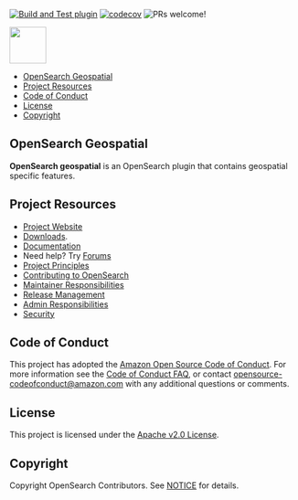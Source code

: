 [![Build and Test plugin](https://github.com/opensearch-project/geospatial/actions/workflows/CI.yml/badge.svg?branch=main)](https://github.com/opensearch-project/geospatial/actions/workflows/CI.yml)
[![codecov](https://codecov.io/gh/opensearch-project/geospatial/branch/main/graph/badge.svg?token=1eHsSeBjxh)](https://codecov.io/gh/opensearch-project/geospatial)
![PRs welcome!](https://img.shields.io/badge/PRs-welcome!-success)

<img src="https://opensearch.org/assets/img/opensearch-logo-themed.svg" height="64px">

- [OpenSearch Geospatial](#opensearch-geospatial)
- [Project Resources](#project-resources)
- [Code of Conduct](#code-of-conduct)
- [License](#license)
- [Copyright](#copyright)

## OpenSearch Geospatial
**OpenSearch geospatial** is an OpenSearch plugin that contains geospatial specific features. 

## Project Resources

* [Project Website](https://opensearch.org/)
* [Downloads](https://opensearch.org/downloads.html).
* [Documentation](https://opensearch.org/docs/)
* Need help? Try [Forums](https://discuss.opendistrocommunity.dev/)
* [Project Principles](https://opensearch.org/#principles)
* [Contributing to OpenSearch](CONTRIBUTING.md)
* [Maintainer Responsibilities](MAINTAINERS.md)
* [Release Management](RELEASING.md)
* [Admin Responsibilities](ADMINS.md)
* [Security](SECURITY.md)

## Code of Conduct

This project has adopted the [Amazon Open Source Code of Conduct](CODE_OF_CONDUCT.md). For more information see the [Code of Conduct FAQ](https://aws.github.io/code-of-conduct-faq), or contact [opensource-codeofconduct@amazon.com](mailto:opensource-codeofconduct@amazon.com) with any additional questions or comments.

## License

This project is licensed under the [Apache v2.0 License](LICENSE).

## Copyright

Copyright OpenSearch Contributors. See [NOTICE](NOTICE) for details.